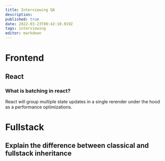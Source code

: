 ```yaml
---
title: Interviewing QA
description: 
published: true
date: 2022-03-23T00:42:10.019Z
tags: interviewing
editor: markdown
---
```


# Frontend
## React
### What is batching in react?
React will group multiple state updates in a single rerender under the hood as a performance optimizations.

# Fullstack
## Explain the difference between classical and fullstack inheritance